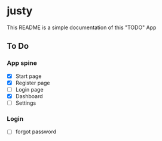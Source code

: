 # justy

This README is a simple documentation of this "TODO" App

## To Do

### App spine
- [x] Start page
- [x] Register page
- [ ] Login page
- [x] Dashboard
- [ ] Settings

### Login
- [ ] forgot password